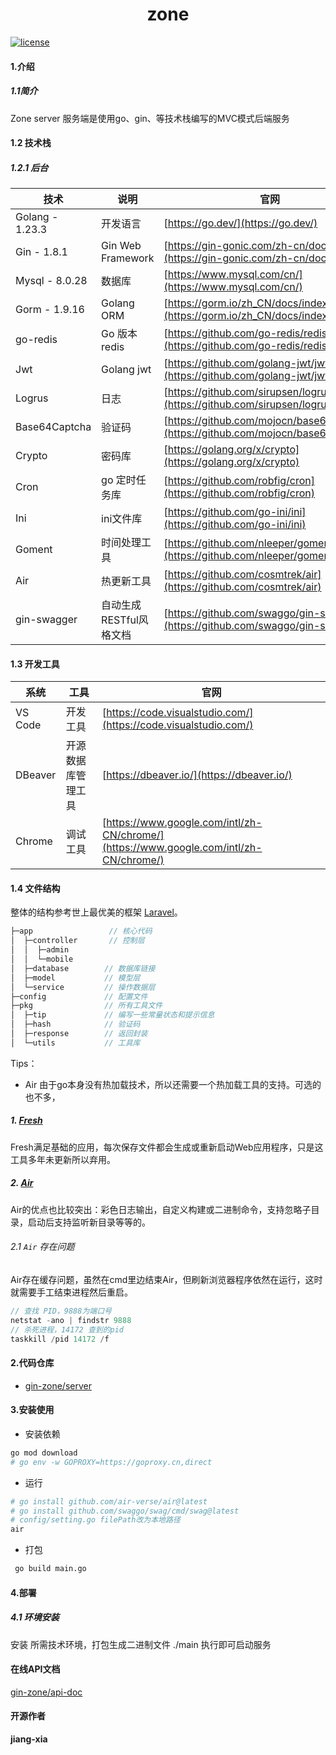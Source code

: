
<div align="center">
	<!-- <img style="width: 80px;height: 80px" src=""/> -->
	<h1>zone</h1>
</div>


[![license](https://img.shields.io/badge/license-MIT-green.svg)](./LICENSE)

#### 1.介绍
##### 1.1简介
 Zone server 服务端是使用go、gin、等技术栈编写的MVC模式后端服务

#### 1.2 技术栈

##### 1.2.1 后台
技术 | 说明 | 官网
----|----|----
Golang - 1.23.3 | 开发语言 | [https://go.dev/](https://go.dev/)
Gin - 1.8.1 | Gin Web Framework | [https://gin-gonic.com/zh-cn/docs/](https://gin-gonic.com/zh-cn/docs/)
Mysql - 8.0.28 | 数据库 | [https://www.mysql.com/cn/](https://www.mysql.com/cn/)
Gorm - 1.9.16 | Golang ORM | [https://gorm.io/zh_CN/docs/index.html](https://gorm.io/zh_CN/docs/index.html)
go-redis | Go 版本redis | [https://github.com/go-redis/redis](https://github.com/go-redis/redis)
Jwt | Golang jwt | [https://github.com/golang-jwt/jwt](https://github.com/golang-jwt/jwt)
Logrus | 日志 | [https://github.com/sirupsen/logrus](https://github.com/sirupsen/logrus)
Base64Captcha | 验证码 | [https://github.com/mojocn/base64Captcha](https://github.com/mojocn/base64Captcha)
Crypto | 密码库 | [https://golang.org/x/crypto](https://golang.org/x/crypto)
Cron | go 定时任务库 | [https://github.com/robfig/cron](https://github.com/robfig/cron)
Ini | ini文件库 | [https://github.com/go-ini/ini](https://github.com/go-ini/ini)
Goment | 时间处理工具 | [https://github.com/nleeper/goment](https://github.com/nleeper/goment)
Air | 热更新工具 | [https://github.com/cosmtrek/air](https://github.com/cosmtrek/air)
gin-swagger | 自动生成RESTful风格文档 | [https://github.com/swaggo/gin-swagger](https://github.com/swaggo/gin-swagger)
#### 1.3 开发工具


系统 | 工具 | 官网
----|----|----
VS Code | 开发工具 | [https://code.visualstudio.com/](https://code.visualstudio.com/)
DBeaver | 开源数据库管理工具 | [https://dbeaver.io/](https://dbeaver.io/)
Chrome | 调试工具 | [https://www.google.com/intl/zh-CN/chrome/](https://www.google.com/intl/zh-CN/chrome/)
  
#### 1.4 文件结构
整体的结构参考世上最优美的框架 [Laravel](https://laravel.com/)。
```javascript
├─app                 // 核心代码
│  ├─controller       // 控制层
│  │  ├─admin
│  │  └─mobile
│  ├─database        // 数据库链接
│  ├─model           // 模型层
│  └─service         // 操作数据层
├─config             // 配置文件
├─pkg                // 所有工具文件
│  ├─tip             // 编写一些常量状态和提示信息
│  ├─hash            // 验证码
│  ├─response        // 返回封装
│  └─utils           // 工具库
```

Tips：

- Air
由于go本身没有热加载技术，所以还需要一个热加载工具的支持。可选的也不多，
##### 1. [Fresh](https://github.com/gravityblast/fresh)
Fresh满足基础的应用，每次保存文件都会生成或重新启动Web应用程序，只是这工具多年未更新所以弃用。
##### 2. [Air](https://github.com/cosmtrek/air)
Air的优点也比较突出：彩色日志输出，自定义构建或二进制命令，支持忽略子目录，启动后支持监听新目录等等的。
###### 2.1 `Air` 存在问题
Air存在缓存问题，虽然在cmd里边结束Air，但刷新浏览器程序依然在运行，这时就需要手工结束进程然后重启。
```javascript
// 查找 PID，9888为端口号
netstat -ano | findstr 9888
// 杀死进程，14172 查到的pid
taskkill /pid 14172 /f
```
#### 2.代码仓库

- [gin-zone/server](https://gitee.com/jiang-xia/gin-zone/server)

<!-- #### 项目示例图 -->

#### 3.安装使用

- 安装依赖

```bash
go mod download
# go env -w GOPROXY=https://goproxy.cn,direct
```

- 运行

```bash
# go install github.com/air-verse/air@latest
# go install github.com/swaggo/swag/cmd/swag@latest
# config/setting.go filePath改为本地路径
air
```

- 打包

```bash
 go build main.go
```
#### 4.部署
##### 4.1 环境安装
安装 所需技术环境，打包生成二进制文件 ./main 执行即可启动服务

#### 在线API文档
[gin-zone/api-doc](https://jiang-xia.top/x-zone/api/v1/swagger/index.html)


#### 开源作者

**jiang-xia**
